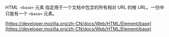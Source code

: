 HTML` <base>` 元素 指定用于一个文档中包含的所有相对 URL 的根 URL。一份中只能有一个 `<base>` 元素。

[https://developer.mozilla.org/zh-CN/docs/Web/HTML/Element/base](https://developer.mozilla.org/zh-CN/docs/Web/HTML/Element/base)
